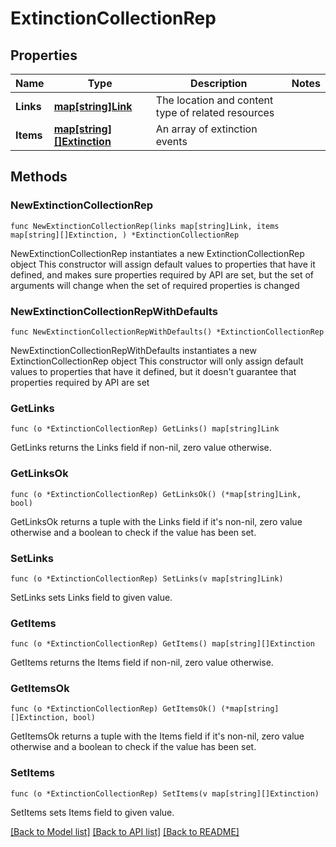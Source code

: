 # ExtinctionCollectionRep

## Properties

Name | Type | Description | Notes
------------ | ------------- | ------------- | -------------
**Links** | [**map[string]Link**](Link.md) | The location and content type of related resources | 
**Items** | [**map[string][]Extinction**](array.md) | An array of extinction events | 

## Methods

### NewExtinctionCollectionRep

`func NewExtinctionCollectionRep(links map[string]Link, items map[string][]Extinction, ) *ExtinctionCollectionRep`

NewExtinctionCollectionRep instantiates a new ExtinctionCollectionRep object
This constructor will assign default values to properties that have it defined,
and makes sure properties required by API are set, but the set of arguments
will change when the set of required properties is changed

### NewExtinctionCollectionRepWithDefaults

`func NewExtinctionCollectionRepWithDefaults() *ExtinctionCollectionRep`

NewExtinctionCollectionRepWithDefaults instantiates a new ExtinctionCollectionRep object
This constructor will only assign default values to properties that have it defined,
but it doesn't guarantee that properties required by API are set

### GetLinks

`func (o *ExtinctionCollectionRep) GetLinks() map[string]Link`

GetLinks returns the Links field if non-nil, zero value otherwise.

### GetLinksOk

`func (o *ExtinctionCollectionRep) GetLinksOk() (*map[string]Link, bool)`

GetLinksOk returns a tuple with the Links field if it's non-nil, zero value otherwise
and a boolean to check if the value has been set.

### SetLinks

`func (o *ExtinctionCollectionRep) SetLinks(v map[string]Link)`

SetLinks sets Links field to given value.


### GetItems

`func (o *ExtinctionCollectionRep) GetItems() map[string][]Extinction`

GetItems returns the Items field if non-nil, zero value otherwise.

### GetItemsOk

`func (o *ExtinctionCollectionRep) GetItemsOk() (*map[string][]Extinction, bool)`

GetItemsOk returns a tuple with the Items field if it's non-nil, zero value otherwise
and a boolean to check if the value has been set.

### SetItems

`func (o *ExtinctionCollectionRep) SetItems(v map[string][]Extinction)`

SetItems sets Items field to given value.



[[Back to Model list]](../README.md#documentation-for-models) [[Back to API list]](../README.md#documentation-for-api-endpoints) [[Back to README]](../README.md)


